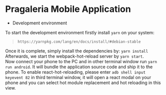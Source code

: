 Pragaleria Mobile Application
=========


* Development environment

To start the development environment firstly install `yarn` on your system:
> `https://yarnpkg.com/lang/en/docs/install/#debian-stable`  

Once it is complete, simply install the dependencies by: `yarn install`  
Afterwards, we start the webpack-hot-reload server by `yarn start`.  
Now connect your phone to the PC and in other terminal window run `yarn run android`. It will bundle the application source code and ship it to the phone. To enable react-hot-reloading, please enter `adb shell input keyevent 82` in third terminal window, it will open a react modal on your phone and you can select hot module replacement and hot reloading in this view.
